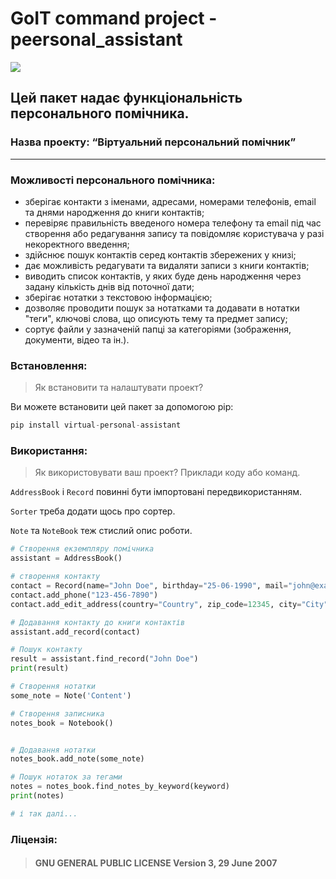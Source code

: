 # GoIT command project - peersonal_assistant
![](https://st3.depositphotos.com/3591429/18346/i/450/depositphotos_183464086-stock-illustration-illustration-of-office-worker-avatar.jpg)
## Цей пакет надає функціональність персонального помічника.
### Назва проекту: “Віртуальний персональний  помічник”
___
### Можливості персонального помічника:
* зберігає контакти з іменами, адресами, номерами телефонів, email та днями народження до книги контактів;
* перевіряє правильність введеного номера телефону та email під час створення або редагування запису та повідомляє користувача у разі некоректного введення;
* здійснює пошук контактів серед контактів збережених у книзі;
* дає можливість редагувати та видаляти записи з книги контактів;
* виводить список контактів, у яких буде день народження через задану кількість днів від поточної дати;
* зберігає нотатки з текстовою інформацією;
* дозволяє проводити пошук за нотатками та додавати в нотатки "теги", ключові слова, що описують тему та предмет запису;
* сортує файли у зазначеній папці за категоріями (зображення, документи, відео та ін.).
  


### Встановлення: 
> Як встановити та налаштувати проект?

Ви можете встановити цей пакет за допомогою pip:

```Python
pip install virtual-personal-assistant
```




### Використання: 

> Як використовувати ваш проект? Приклади коду або команд.

`AddressBook` і `Record`  повинні бути імпортовані передвикористанням.

`Sorter` треба додати щось про сортер.

`Note` та `NoteBook` теж стислий опис роботи.

```Python
# Створення екземпляру помічника
assistant = AddressBook()

# створення контакту
contact = Record(name="John Doe", birthday="25-06-1990", mail="john@example.com")
contact.add_phone("123-456-7890")
contact.add_edit_address(country="Country", zip_code=12345, city="City",street="Street", house="200", apartment="100")

# Додавання контакту до книги контактів
assistant.add_record(contact)

# Пошук контакту
result = assistant.find_record("John Doe")
print(result)

# Створення нотатки
some_note = Note('Content')

# Створення записника
notes_book = Notebook()


# Додавання нотатки
notes_book.add_note(some_note)

# Пошук нотаток за тегами
notes = notes_book.find_notes_by_keyword(keyword)
print(notes)

# і так далі...
```


### Ліцензія: 
> #### GNU GENERAL PUBLIC LICENSE Version 3, 29 June 2007
